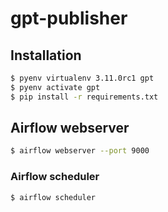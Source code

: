 # gpt-publisher

## Installation

```bash
$ pyenv virtualenv 3.11.0rc1 gpt
$ pyenv activate gpt
$ pip install -r requirements.txt
```

## Airflow webserver
```bash
$ airflow webserver --port 9000
```

### Airflow scheduler
```bash
$ airflow scheduler
```
